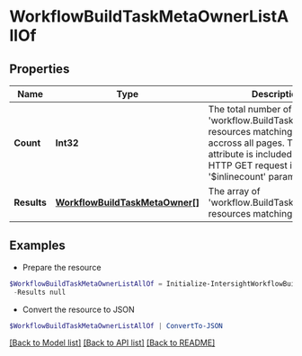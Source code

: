 # WorkflowBuildTaskMetaOwnerListAllOf
## Properties

Name | Type | Description | Notes
------------ | ------------- | ------------- | -------------
**Count** | **Int32** | The total number of &#39;workflow.BuildTaskMetaOwner&#39; resources matching the request, accross all pages. The &#39;Count&#39; attribute is included when the HTTP GET request includes the &#39;$inlinecount&#39; parameter. | [optional] 
**Results** | [**WorkflowBuildTaskMetaOwner[]**](WorkflowBuildTaskMetaOwner.md) | The array of &#39;workflow.BuildTaskMetaOwner&#39; resources matching the request. | [optional] 

## Examples

- Prepare the resource
```powershell
$WorkflowBuildTaskMetaOwnerListAllOf = Initialize-IntersightWorkflowBuildTaskMetaOwnerListAllOf  -Count null `
 -Results null
```

- Convert the resource to JSON
```powershell
$WorkflowBuildTaskMetaOwnerListAllOf | ConvertTo-JSON
```

[[Back to Model list]](../README.md#documentation-for-models) [[Back to API list]](../README.md#documentation-for-api-endpoints) [[Back to README]](../README.md)

